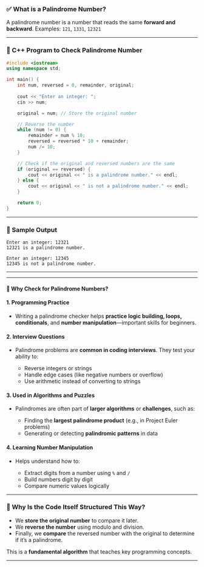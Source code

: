 
### ✅ What is a Palindrome Number?

A palindrome number is a number that reads the same **forward and backward**.
Examples: `121`, `1331`, `12321`

---

### 🔷 C++ Program to Check Palindrome Number

```cpp
#include <iostream>
using namespace std;

int main() {
    int num, reversed = 0, remainder, original;
    
    cout << "Enter an integer: ";
    cin >> num;

    original = num; // Store the original number

    // Reverse the number
    while (num != 0) {
        remainder = num % 10;
        reversed = reversed * 10 + remainder;
        num /= 10;
    }

    // Check if the original and reversed numbers are the same
    if (original == reversed) {
        cout << original << " is a palindrome number." << endl;
    } else {
        cout << original << " is not a palindrome number." << endl;
    }

    return 0;
}
```

---

### 🔎 Sample Output

```
Enter an integer: 12321
12321 is a palindrome number.
```

```
Enter an integer: 12345
12345 is not a palindrome number.
```

---



---

#### 🔹 Why Check for Palindrome Numbers?

#### 1. **Programming Practice**

* Writing a palindrome checker helps **practice logic building, loops, conditionals**, and **number manipulation**—important skills for beginners.

#### 2. **Interview Questions**

* Palindrome problems are **common in coding interviews**. They test your ability to:

  * Reverse integers or strings
  * Handle edge cases (like negative numbers or overflow)
  * Use arithmetic instead of converting to strings

#### 3. **Used in Algorithms and Puzzles**

* Palindromes are often part of **larger algorithms** or **challenges**, such as:

  * Finding the **largest palindrome product** (e.g., in Project Euler problems)
  * Generating or detecting **palindromic patterns** in data

#### 4. **Learning Number Manipulation**

* Helps understand how to:

  * Extract digits from a number using `%` and `/`
  * Build numbers digit by digit
  * Compare numeric values logically

---

### 🔹 Why Is the Code Itself Structured This Way?

* We **store the original number** to compare it later.
* We **reverse the number** using modulo and division.
* Finally, we **compare** the reversed number with the original to determine if it’s a palindrome.

This is a **fundamental algorithm** that teaches key programming concepts.

---


